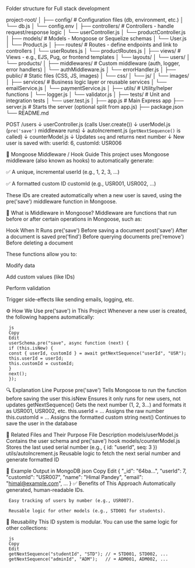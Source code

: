 Folder structure for Full stack development

project-root/
│
├── config/                  # Configuration files (db, environment, etc.)
│   └── db.js
│   └── config.env
│
├── controllers/            # Controllers - handle request/response logic
│   └── userController.js
│   └── productController.js
│
├── models/                 # Models - Mongoose or Sequelize schemas
│   └── User.js
│   └── Product.js
│
├── routes/                 # Routes - define endpoints and link to controllers
│   └── userRoutes.js
│   └── productRoutes.js
│
├── views/                  # Views - e.g., EJS, Pug, or frontend templates
│   └── layouts/
│   └── users/
│   └── products/
│
├── middlewares/            # Custom middleware (auth, logger, error handlers)
│   └── authMiddleware.js
│   └── errorHandler.js
│
├── public/                 # Static files (CSS, JS, images)
│   └── css/
│   └── js/
│   └── images/
│
├── services/               # Business logic layer or reusable services
│   └── emailService.js
│   └── paymentService.js
│
├── utils/                  # Utility/helper functions
│   └── logger.js
│   └── validator.js
│
├── tests/                  # Unit and integration tests
│   └── user.test.js
│
├── app.js                  # Main Express app
├── server.js               # Starts the server (optional split from app.js)
├── package.json
└── README.md



POST /users
     ↓
userController.js (calls User.create())
     ↓
userModel.js (`pre('save')` middleware runs)
     ↓
autoIncrement.js (`getNextSequence()` is called)
     ↓
counterModel.js
     ↓
Updates `seq` and returns next number
     ↓
New user is saved with:
  userId: 6,
  customId: USR006


🧠 Mongoose Middleware / Hook Guide
This project uses Mongoose middleware (also known as hooks) to automatically generate:

✅ A unique, incremental userId (e.g., 1, 2, 3, ...)

✅ A formatted custom ID customId (e.g., USR001, USR002, ...)

These IDs are created automatically when a new user is saved, using the pre('save') middleware function in Mongoose.

📌 What is Middleware in Mongoose?
Middleware are functions that run before or after certain operations in Mongoose, such as:

Hook	When It Runs
     pre('save')	Before saving a document
     post('save')	After a document is saved
     pre('find')	Before querying documents
     pre('remove')	Before deleting a document

These functions allow you to:

Modify data

Add custom values (like IDs)

Perform validation

Trigger side-effects like sending emails, logging, etc.

⚙ How We Use pre('save') in This Project
Whenever a new user is created, the following happens automatically:

     js
     Copy
     Edit
     userSchema.pre("save", async function (next) {
     if (this.isNew) {
     const { userId, customId } = await getNextSequence("userId", "USR");
     this.userId = userId;
     this.customId = customId;
     }
     next();
     });
🔍 Explanation
     Line	Purpose
     pre('save')	Tells Mongoose to run the function before saving the user
     this.isNew	Ensures it only runs for new users, not updates
     getNextSequence()	Gets the next number (1, 2, 3...) and formats it as USR001, USR002, etc.
     this.userId = ...	Assigns the raw number
     this.customId = ...	Assigns the formatted custom string
     next()	Continues to save the user in the database

📁 Related Files and Their Purpose
     File	Description
     models/userModel.js	Contains the user schema and pre('save') hook
     models/counterModel.js	Stores the last used serial number (e.g., { id: "userId", seq: 3 })
     utils/autoIncrement.js	Reusable logic to fetch the next serial number and generate formatted ID

🧪 Example Output in MongoDB
     json
     Copy
     Edit
     {
     "_id": "64ba...",
     "userId": 7,
     "customId": "USR007",
     "name": "Himal Pandey",
     "email": "himal@example.com",
     ...
     }
✅ Benefits of This Approach
     Automatically generated, human-readable IDs.

     Easy tracking of users by number (e.g., USR007).

     Reusable logic for other models (e.g., STD001 for students).

🔁 Reusability
     This ID system is modular. You can use the same logic for other collections:

     js
     Copy
     Edit
     getNextSequence("studentId", "STD"); // ➜ STD001, STD002, ...
     getNextSequence("adminId", "ADM");   // ➜ ADM001, ADM002, ...
